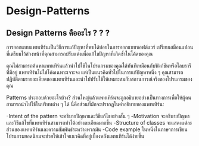 # Design-Patterns
## Design Patterns คืออะไร ? ? ?
การออกแบบแพทเทิร์นเป็นวิธีการแก้ปัญหาที่พบได้บ่อยในการออกแบบซอฟต์แวร์ เปรียบเสมือนแปลนที่เตรียมไว้ล่วงหน้าที่คุณสามารถปรับแต่งเพื่อแก้ไขปัญหาที่เกิดซ้ำในโค้ดของคุณ

คุณไม่สามารถค้นหาแพทเทิร์นแล้วนำไปใช้ในโปรแกรมของคุณได้ทันทีเหมือนกับฟังก์ชันหรือไลบรารีที่มีอยู่ แพทเทิร์นไม่ใช่โค้ดเฉพาะเจาะจง แต่เป็นแนวคิดทั่วไปในการแก้ปัญหาหนึ่ง ๆ คุณสามารถปฏิบัติตามรายละเอียดของแพทเทิร์นและนำไปปรับใช้ให้เหมาะสมกับสถานการณ์จริงของโปรแกรมของคุณ

Patterns ประกอบด้วยอะไรบ้าง?
ส่วนใหญ่แล้วแพทเทิร์นจะถูกอธิบายอย่างเป็นทางการเพื่อให้ผู้คนสามารถนำไปใช้ในบริบทต่าง ๆ ได้ นี่คือส่วนที่มักจะปรากฏในคำอธิบายของแพทเทิร์น:

 -Intent of the pattern จะอธิบายปัญหาและวิธีแก้ไขอย่างสั้น ๆ
 -Motivation จะอธิบายปัญหาและวิธีแก้ไขที่แพทเทิร์นสามารถทำได้อย่างละเอียดมากขึ้น
 -Structure of classes จะแสดงแต่ละส่วนของแพทเทิร์นและความสัมพันธ์ระหว่างพวกมัน
 -Code example ในหนึ่งในภาษาการเขียนโปรแกรมยอดนิยมจะช่วยให้เข้าใจแนวคิดที่อยู่เบื้องหลังแพทเทิร์นได้ง่ายขึ้น
 

